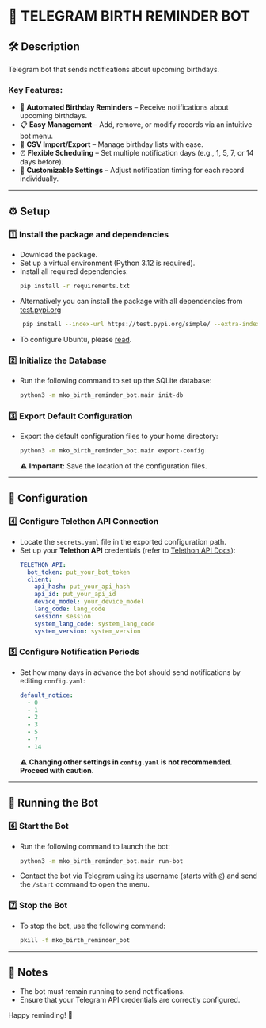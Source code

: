 # 🎂 TELEGRAM BIRTH REMINDER BOT

## 🛠️ Description

Telegram bot that sends notifications about upcoming birthdays.

### **Key Features:**
- 📅 **Automated Birthday Reminders** – Receive notifications about upcoming birthdays.
- 📋 **Easy Management** – Add, remove, or modify records via an intuitive bot menu.
- 📂 **CSV Import/Export** – Manage birthday lists with ease.
- ⏰ **Flexible Scheduling** – Set multiple notification days (e.g., 1, 5, 7, or 14 days before).
- 🔧 **Customizable Settings** – Adjust notification timing for each record individually.

---

## ⚙️ Setup

### **1️⃣ Install the package and dependencies**
- Download the package.
- Set up a virtual environment (Python 3.12 is required).
- Install all required dependencies:
  ```bash
  pip install -r requirements.txt
  ```
- Alternatively you can install the package with all dependencies from [test.pypi.org](https://test.pypi.org/project/mko-birth-reminder-bot/)
```bash
    pip install --index-url https://test.pypi.org/simple/ --extra-index-url https://pypi.org/simple mko-birth-reminder-bot
```
- To configure Ubuntu, please [read](README_UBUNTU.md).

### **2️⃣ Initialize the Database**
- Run the following command to set up the SQLite database:
  ```bash
  python3 -m mko_birth_reminder_bot.main init-db
  ```

### **3️⃣ Export Default Configuration**
- Export the default configuration files to your home directory:
  ```bash
  python3 -m mko_birth_reminder_bot.main export-config
  ```
  ⚠ **Important:** Save the location of the configuration files.

---

## 🔑 Configuration

### **4️⃣ Configure Telethon API Connection**
- Locate the `secrets.yaml` file in the exported configuration path.
- Set up your **Telethon API** credentials (refer to [Telethon API Docs](https://docs.telethon.dev/)):
  ```yaml
  TELETHON_API:
    bot_token: put_your_bot_token
    client:
      api_hash: put_your_api_hash
      api_id: put_your_api_id
      device_model: your_device_model
      lang_code: lang_code
      session: session
      system_lang_code: system_lang_code
      system_version: system_version
  ```

### **5️⃣ Configure Notification Periods**
- Set how many days in advance the bot should send notifications by editing `config.yaml`:
  ```yaml
  default_notice:
    - 0
    - 1
    - 2
    - 3
    - 5
    - 7
    - 14
  ```
  ⚠ **Changing other settings in `config.yaml` is not recommended. Proceed with caution.**

---

## 🚀 Running the Bot

### **6️⃣ Start the Bot**
- Run the following command to launch the bot:
  ```bash
  python3 -m mko_birth_reminder_bot.main run-bot
  ```

- Contact the bot via Telegram using its username (starts with `@`) and send the `/start` command to open the menu.

### **7️⃣ Stop the Bot**
- To stop the bot, use the following command:
  ```bash
  pkill -f mko_birth_reminder_bot
  ```

---

## 📢 Notes
- The bot must remain running to send notifications.
- Ensure that your Telegram API credentials are correctly configured.

Happy reminding! 🎉
